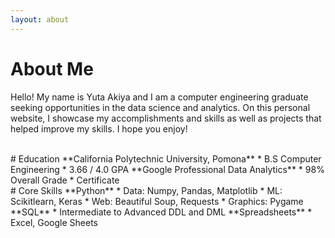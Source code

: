 ```yaml
---
layout: about 
---
```


# About Me
Hello! My name is Yuta Akiya and I am a computer engineering graduate seeking opportunities in the data science and analytics. 
On this personal website, I showcase my accomplishments and skills as well as projects that helped improve my skills. I hope you enjoy!

<br/>
# Education
**California Polytechnic University, Pomona**  
  * B.S Computer Engineering
  * 3.66 / 4.0 GPA
**Google Professional Data Analytics**  
  * 98% Overall Grade
  * Certificate
<br/>
# Core Skills  
**Python** 
  * Data: Numpy, Pandas, Matplotlib
  * ML: Scikitlearn, Keras
  * Web: Beautiful Soup, Requests
  * Graphics: Pygame
**SQL**  
  * Intermediate to Advanced DDL and DML
**Spreadsheets**
  * Excel, Google Sheets
<br/>
